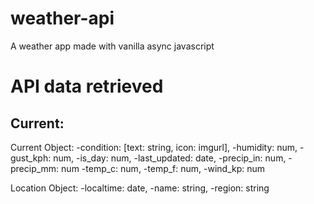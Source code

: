 # weather-api

A weather app made with vanilla async javascript

# API data retrieved

## Current:

Current Object:
-condition: [text: string, icon: imgurl],
-humidity: num,
-gust_kph: num,
-is_day: num,
-last_updated: date,
-precip_in: num,
-precip_mm: num
-temp_c: num,
-temp_f: num,
-wind_kp: num

Location Object:
-localtime: date,
-name: string,
-region: string
